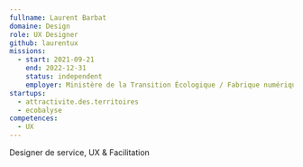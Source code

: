 ```yaml
---
fullname: Laurent Barbat
domaine: Design
role: UX Designer
github: laurentux
missions:
  - start: 2021-09-21
    end: 2022-12-31
    status: independent
    employer: Ministère de la Transition Écologique / Fabrique numérique
startups:
  - attractivite.des.territoires
  - ecobalyse
competences:
  - UX
---
```

Designer de service, UX & Facilitation
